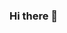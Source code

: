 ### Hi there 👋

<!--
**Cesar-Kln/Cesar-Kln** is a ✨ _special_ ✨ repository because its `README.md` (this file) appears on your GitHub profile.

Here are some ideas to get you started:

Yo yo l'asticot cv les chefs oklm la famille les amis la santé toujours frrot 